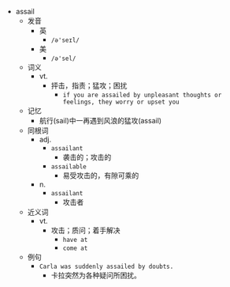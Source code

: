 - assail
  - 发音
    - 英
      - `/ə'seɪl/`
    - 美
      - `/ə'sel/`
  - 词义
    - vt.
      - 抨击，指责；猛攻；困扰
        - `if you are assailed by unpleasant thoughts or feelings, they worry or upset you`
  - 记忆
    - 航行(sail)中一再遇到风浪的猛攻(assail)
  - 同根词
    - adj.
      - `assailant`
        - 袭击的；攻击的
      - `assailable`
        - 易受攻击的，有隙可乘的
    - n.
      - `assailant`
        - 攻击者
  - 近义词
    - vt.
      - 攻击；质问；着手解决
        - `have at`
        - `come at`
  - 例句
    - `Carla was suddenly assailed by doubts.`
      - 卡拉突然为各种疑问所困扰。

